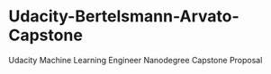 # Udacity-Bertelsmann-Arvato-Capstone
Udacity Machine Learning Engineer Nanodegree Capstone Proposal
